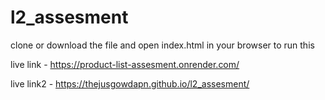 # l2_assesment

clone or download the file and open index.html in your browser to run this

live link - https://product-list-assesment.onrender.com/


live link2 - https://thejusgowdapn.github.io/l2_assesment/
